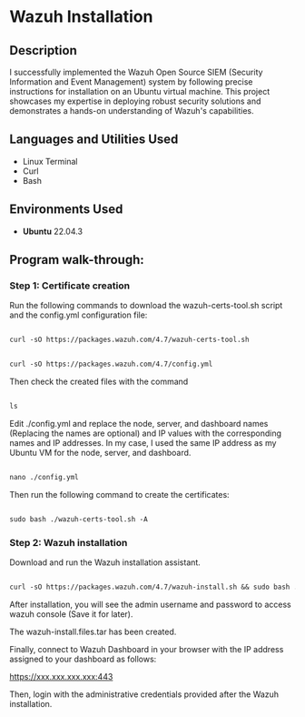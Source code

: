 <h1>Wazuh Installation</h1>


<h2>Description</h2>
I successfully implemented the Wazuh Open Source SIEM (Security Information and Event Management) system by following precise instructions for installation on an Ubuntu virtual machine. This project showcases my expertise in deploying robust security solutions and demonstrates a hands-on understanding of Wazuh's capabilities. 
<br />


<h2>Languages and Utilities Used</h2>

- Linux Terminal
- Curl
- Bash

<h2>Environments Used </h2>

- <b>Ubuntu</b> 22.04.3

<h2>Program walk-through:</h2>

<h3>Step 1: Certificate creation</h3>

Run the following commands to download the wazuh-certs-tool.sh script and the config.yml configuration file:

```diff

curl -sO https://packages.wazuh.com/4.7/wazuh-certs-tool.sh

```
```diff

curl -sO https://packages.wazuh.com/4.7/config.yml

```

Then check the created files with the command

```diff

ls

```



Edit ./config.yml and replace the node, server, and dashboard names (Replacing the names are optional) and IP values with the corresponding names and IP addresses. In my case, I used the same IP address as my Ubuntu VM for the node, server, and dashboard.

```diff

nano ./config.yml

```



Then run the following command to create the certificates:

```diff

sudo bash ./wazuh-certs-tool.sh -A

```



<h3>Step 2: Wazuh installation</h3>

Download and run the Wazuh installation assistant.

```diff

curl -sO https://packages.wazuh.com/4.7/wazuh-install.sh && sudo bash ./wazuh-install.sh -a

```

After installation, you will see the admin username and password to access wazuh console (Save it for later).



The wazuh-install.files.tar has been created.



Finally, connect to Wazuh Dashboard in your browser with the IP address assigned to your dashboard as follows:

https://xxx.xxx.xxx.xxx:443


Then, login with the administrative credentials provided after the Wazuh installation.





<!--
 ```diff
- text in red
+ text in green
! text in orange
# text in gray
@@ text in purple (and bold)@@
```
--!>
